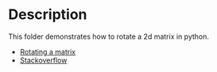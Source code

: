 # Description

This folder demonstrates how to rotate a 2d matrix in python.

- [Rotating a matrix](https://en.wikipedia.org/wiki/Rotation_matrix)
- [Stackoverflow](https://stackoverflow.com/questions/8421337/rotating-a-two-dimensional-array-in-python)


